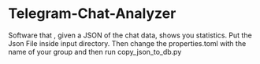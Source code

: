 # Telegram-Chat-Analyzer
Software that , given a JSON of the chat data, shows you statistics.
Put the Json File inside input directory.
Then change the properties.toml with the name of your group and then run copy_json_to_db.py
